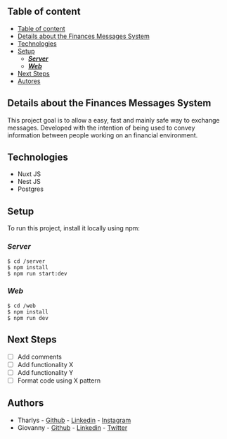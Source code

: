 ## Table of content
- [Table of content](#table-of-content)
- [Details about the Finances Messages System](#details-about-the-finances-messages-system)
- [Technologies](#technologies)
- [Setup](#setup)
  - [**_Server_**](#server)
  - [**_Web_**](#web)
- [Next Steps](#next-steps)
- [Autores](#autores)

## Details about the Finances Messages System
This project goal is to allow a easy, fast and mainly safe way to exchange messages.
Developed with the intention of being used to convey information between people working on an financial environment.
	
## Technologies
* Nuxt JS
* Nest JS
* Postgres
	
## Setup
To run this project, install it locally using npm:

### **_Server_**
```
$ cd /server
$ npm install
$ npm run start:dev
```

### **_Web_**

```
$ cd /web
$ npm install
$ npm run dev
```

## Next Steps

- [ ] Add comments
- [ ] Add functionality X
- [ ] Add functionality Y
- [ ] Format code using X pattern

## Authors

- Tharlys - [Github](https://github.com/Tharlys10/) - [Linkedin](https://www.linkedin.com/in/tharlys-alves-7aaa011ab/) - [Instagram](https://www.instagram.com/tharlys_a/)
- Giovanny - [Github](https://github.com/GiovannyLucas) - [Linkedin](https://www.linkedin.com/in/giovanny-oliveira/) - [Twitter](https://twitter.com/giovannylucax)
